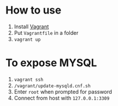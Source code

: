 # How to use
1. Install [Vagrant](https://www.vagrantup.com/docs/installation/)
2. Put `Vagrantfile` in a folder
3. `vagrant up`

# To expose MYSQL
1. `vagrant ssh`
2. `/vagrant/update-mysqld.cnf.sh`
3. Enter `root` when prompted for password
4. Connect from host with `127.0.0.1:3309`